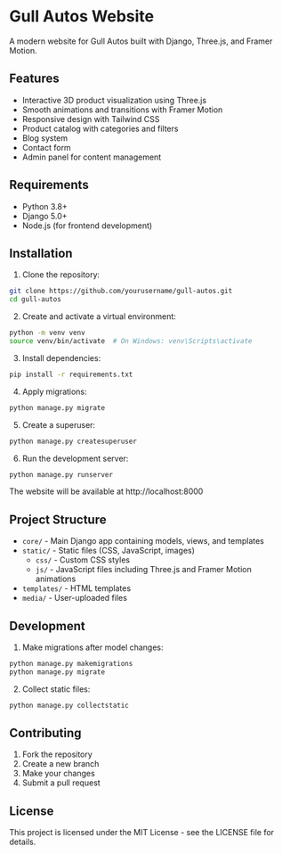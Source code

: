 # Gull Autos Website

A modern website for Gull Autos built with Django, Three.js, and Framer Motion.

## Features

- Interactive 3D product visualization using Three.js
- Smooth animations and transitions with Framer Motion
- Responsive design with Tailwind CSS
- Product catalog with categories and filters
- Blog system
- Contact form
- Admin panel for content management

## Requirements

- Python 3.8+
- Django 5.0+
- Node.js (for frontend development)

## Installation

1. Clone the repository:
```bash
git clone https://github.com/yourusername/gull-autos.git
cd gull-autos
```

2. Create and activate a virtual environment:
```bash
python -m venv venv
source venv/bin/activate  # On Windows: venv\Scripts\activate
```

3. Install dependencies:
```bash
pip install -r requirements.txt
```

4. Apply migrations:
```bash
python manage.py migrate
```

5. Create a superuser:
```bash
python manage.py createsuperuser
```

6. Run the development server:
```bash
python manage.py runserver
```

The website will be available at http://localhost:8000

## Project Structure

- `core/` - Main Django app containing models, views, and templates
- `static/` - Static files (CSS, JavaScript, images)
  - `css/` - Custom CSS styles
  - `js/` - JavaScript files including Three.js and Framer Motion animations
- `templates/` - HTML templates
- `media/` - User-uploaded files

## Development

1. Make migrations after model changes:
```bash
python manage.py makemigrations
python manage.py migrate
```

2. Collect static files:
```bash
python manage.py collectstatic
```

## Contributing

1. Fork the repository
2. Create a new branch
3. Make your changes
4. Submit a pull request

## License

This project is licensed under the MIT License - see the LICENSE file for details.
